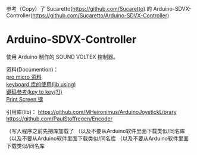 参考（Copy）了 Sucaretto(https://github.com/Sucaretto) 的 Arduino-SDVX-Controller(https://github.com/Sucaretto/Arduino-SDVX-Controller)
# Arduino-SDVX-Controller
使用 Arduino 制作的 SOUND VOLTEX 控制器。

资料(Documention)：  
[pro micro 资料](https://learn.sparkfun.com/tutorials/pro-micro--fio-v3-hookup-guide/hardware-overview-pro-micro)   
[keyboard 库的使用(lib using)](https://www.arduino.cc/reference/en/language/functions/usb/keyboard/)  
[键码参考(key to key(?))](https://www.arduino.cc/en/Reference/KeyboardModifiers)  
[Print Screen 键](https://forum.arduino.cc/index.php?topic=119740.15)

引用库(lib)：
https://github.com/MHeironimus/ArduinoJoystickLibrary  
https://github.com/PaulStoffregen/Encoder

（写入程序之前先把库加载了
（以及不要从Arduino软件里面下载类似/同名库
（以及不要从Arduino软件里面下载类似/同名库
（以及不要从Arduino软件里面下载类似/同名库